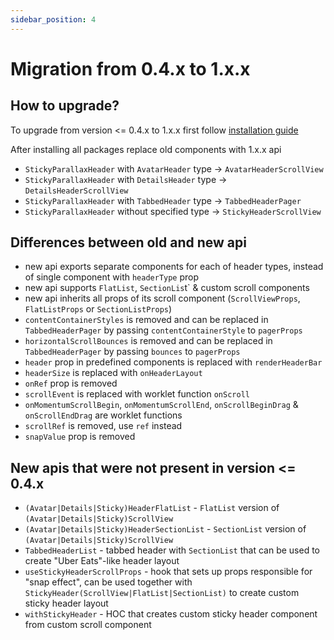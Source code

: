 ```yaml
---
sidebar_position: 4
---
```


# Migration from 0.4.x to 1.x.x

## How to upgrade?

To upgrade from version <= 0.4.x to 1.x.x first follow [installation guide](installation.md)

After installing all packages replace old components with 1.x.x api

- `StickyParallaxHeader` with `AvatarHeader` type -> `AvatarHeaderScrollView`
- `StickyParallaxHeader` with `DetailsHeader` type -> `DetailsHeaderScrollView`
- `StickyParallaxHeader` with `TabbedHeader` type -> `TabbedHeaderPager`
- `StickyParallaxHeader` without specified type -> `StickyHeaderScrollView`

## Differences between old and new api

- new api exports separate components for each of header types, instead of single component with `headerType` prop
- new api supports `FlatList`, `SectionLis`t` & custom scroll components
- new api inherits all props of its scroll component (`ScrollViewProps`, `FlatListProps` or `SectionListProps`)
- `contentContainerStyles` is removed and can be replaced in `TabbedHeaderPager` by passing `contentContainerStyle` to `pagerProps`
- `horizontalScrollBounces` is removed and can be replaced in `TabbedHeaderPager` by passing `bounces` to `pagerProps`
- `header` prop in predefined components is replaced with `renderHeaderBar`
- `headerSize` is replaced with `onHeaderLayout`
- `onRef` prop is removed
- `scrollEvent` is replaced with worklet function `onScroll`
- `onMomentumScrollBegin`, `onMomentumScrollEnd`, `onScrollBeginDrag` & `onScrollEndDrag` are worklet functions
- `scrollRef` is removed, use `ref` instead
- `snapValue` prop is removed

## New apis that were not present in version <= 0.4.x

- `(Avatar|Details|Sticky)HeaderFlatList` - `FlatList` version of `(Avatar|Details|Sticky)ScrollView`
- `(Avatar|Details|Sticky)HeaderSectionList` - `SectionList` version of `(Avatar|Details|Sticky)ScrollView`
- `TabbedHeaderList` - tabbed header with `SectionList` that can be used to create "Uber Eats"-like header layout
- `useStickyHeaderScrollProps` - hook that sets up props responsible for "snap effect", can be used together with `StickyHeader(ScrollView|FlatList|SectionList)` to create custom sticky header layout
- `withStickyHeader` - HOC that creates custom sticky header component from custom scroll component
